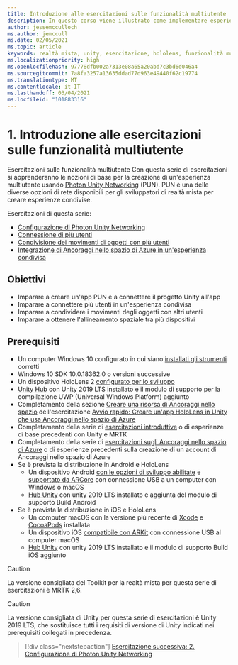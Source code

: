 ```yaml
---
title: Introduzione alle esercitazioni sulle funzionalità multiutente
description: In questo corso viene illustrato come implementare esperienze multiutente condivise in un'applicazione HoloLens 2.
author: jessemcculloch
ms.author: jemccull
ms.date: 02/05/2021
ms.topic: article
keywords: realtà mista, unity, esercitazione, hololens, funzionalità multiutente, Photon, MRTK, mixed reality toolkit, UWP, ancoraggi nello spazio di Azure
ms.localizationpriority: high
ms.openlocfilehash: 97778dfb002a7313e08a65a20abd7c3bd6d046a4
ms.sourcegitcommit: 7a8fa3257a13635ddad77d963e49440f62c19774
ms.translationtype: MT
ms.contentlocale: it-IT
ms.lasthandoff: 03/04/2021
ms.locfileid: "101883316"
---
```

# <a name="1-introduction-to-the-multi-user-capabilities-tutorials"></a>1. Introduzione alle esercitazioni sulle funzionalità multiutente

Esercitazioni sulle funzionalità multiutente Con questa serie di esercitazioni si apprenderanno le nozioni di base per la creazione di un'esperienza multiutente usando <a href="https://www.photonengine.com/PUN" target="_blank">Photon Unity Networking</a> (PUN). PUN è una delle diverse opzioni di rete disponibili per gli sviluppatori di realtà mista per creare esperienze condivise.

Esercitazioni di questa serie:

* [Configurazione di Photon Unity Networking](mr-learning-sharing-02.md)
* [Connessione di più utenti](mr-learning-sharing-03.md)
* [Condivisione dei movimenti di oggetti con più utenti](mr-learning-sharing-04.md)
* [Integrazione di Ancoraggi nello spazio di Azure in un'esperienza condivisa](mr-learning-sharing-05.md)

## <a name="objectives"></a>Obiettivi

* Imparare a creare un'app PUN e a connettere il progetto Unity all'app
* Imparare a connettere più utenti in un'esperienza condivisa
* Imparare a condividere i movimenti degli oggetti con altri utenti
* Imparare a ottenere l'allineamento spaziale tra più dispositivi

## <a name="prerequisites"></a>Prerequisiti

* Un computer Windows 10 configurato in cui siano [installati gli strumenti](../../install-the-tools.md) corretti
* Windows 10 SDK 10.0.18362.0 o versioni successive
* Un dispositivo HoloLens 2 [configurato per lo sviluppo](../../platform-capabilities-and-apis/using-visual-studio.md#enabling-developer-mode)
* <a href="https://docs.unity3d.com/Manual/GettingStartedInstallingHub.html" target="_blank">Unity Hub</a> con Unity 2019 LTS installato e il modulo di supporto per la compilazione UWP (Universal Windows Platform) aggiunto
* Completamento della sezione [Creare una risorsa di Ancoraggi nello spazio](https://docs.microsoft.com/azure/spatial-anchors/quickstarts/get-started-unity-hololens#create-a-spatial-anchors-resource) dell'esercitazione [Avvio rapido: Creare un'app HoloLens in Unity che usa Ancoraggi nello spazio di Azure](https://docs.microsoft.com/azure/spatial-anchors/quickstarts/get-started-unity-hololens)
* Completamento della serie di [esercitazioni introduttive](mr-learning-base-01.md) o di esperienze di base precedenti con Unity e MRTK
* Completamento della serie di [esercitazioni sugli Ancoraggi nello spazio di Azure](mr-learning-asa-01.md) o di esperienze precedenti sulla creazione di un account di Ancoraggi nello spazio di Azure
* Se è prevista la distribuzione in Android e HoloLens
  * Un dispositivo Android <a href="https://developer.android.com/studio/debug/dev-options" target="_blank">con le opzioni di sviluppo abilitate</a> e <a href="https://developers.google.com/ar/discover/supported-devices" target="_blank">supportato da ARCore</a> con connessione USB a un computer con Windows o macOS
  * <a href="https://docs.unity3d.com/Manual/GettingStartedInstallingHub.html" target="_blank">Hub Unity</a> con unity 2019 LTS installato e aggiunta del modulo di supporto Build Android
* Se è prevista la distribuzione in iOS e HoloLens
  * Un computer macOS con la versione più recente di <a href="https://geo.itunes.apple.com/us/app/xcode/id497799835?mt=12" target="_blank">Xcode</a> e <a href="https://cocoapods.org" target="_blank">CocoaPods</a> installata
  * Un dispositivo iOS <a href="https://developer.apple.com/documentation/arkit/verifying_device_support_and_user_permission" target="_blank">compatibile con ARKit</a> con connessione USB al computer macOS
  * <a href="https://docs.unity3d.com/Manual/GettingStartedInstallingHub.html" target="_blank">Hub Unity</a> con unity 2019 LTS installato e il modulo di supporto Build iOS aggiunto

> [!CAUTION]
> La versione consigliata del Toolkit per la realtà mista per questa serie di esercitazioni è MRTK 2,6.

> [!CAUTION]
> La versione consigliata di Unity per questa serie di esercitazioni è Unity 2019 LTS, che sostituisce tutti i requisiti di versione di Unity indicati nei prerequisiti collegati in precedenza.

> [!div class="nextstepaction"]
> [Esercitazione successiva: 2. Configurazione di Photon Unity Networking](mr-learning-sharing-02.md)
